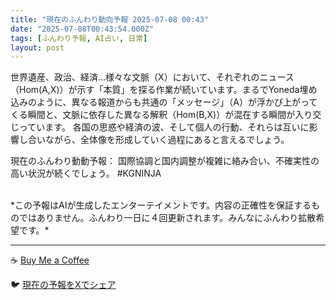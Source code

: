 ```yaml
---
title: "現在のふんわり動向予報 2025-07-08 00:43"
date: "2025-07-08T00:43:54.000Z"
tags: [ふんわり予報, AI占い, 日常]
layout: post
---
```


世界遺産、政治、経済…様々な文脈（X）において、それぞれのニュース（Hom(A,X)）が示す「本質」を探る作業が続いています。まるでYoneda埋め込みのように、異なる報道からも共通の「メッセージ」（A）が浮かび上がってくる瞬間と、文脈に依存した異なる解釈（Hom(B,X)）が混在する瞬間が入り交じっています。  各国の思惑や経済の波、そして個人の行動、それらは互いに影響し合いながら、全体像を形成していく過程にあると言えるでしょう。

現在のふんわり動動予報：
国際協調と国内調整が複雑に絡み合い、不確実性の高い状況が続くでしょう。  #KGNINJA

<br>
*この予報はAIが生成したエンターテイメントです。内容の正確性を保証するものではありません。ふんわり一日に４回更新されます。みんなにふんわり拡散希望です。*

---
☕️ [Buy Me a Coffee](https://www.buymeacoffee.com/kgninja)

🐦 [現在の予報をXでシェア](https://twitter.com/intent/tweet?text=%E7%8F%BE%E5%9C%A8%E3%81%AE%E3%81%B5%E3%82%93%E3%82%8F%E3%82%8A%E4%BA%88%E5%A0%B1%3A%20%E3%80%8C%E4%B8%96%E7%95%8C%E9%81%BA%E7%94%A3%E3%80%81%E6%94%BF%E6%B2%BB%E3%80%81%E7%B5%8C%E6%B8%88%E2%80%A6%E6%A7%98%E3%80%85%E3%81%AA%E6%96%87%E8%84%88%EF%BC%88X%EF%BC%89%E3%81%AB%E3%81%8A%E3%81%84%E3%81%A6%E3%80%81%E3%81%9D%E3%82%8C%E3%81%9E%E3%82%8C%E3%81%AE%E3%83%8B%E3%83%A5%E3%83%BC%E3%82%B9%EF%BC%88Hom(A%2CX)%EF%BC%89%E3%81%8C%E7%A4%BA%E3%81%99%E3%80%8C%E6%9C%AC%E8%B3%AA%E3%80%8D%E3%82%92%E6%8E%A2%E3%82%8B%E4%BD%9C%E6%A5%AD%E3%81%8C%E7%B6%9A%E3%81%84%E3%81%A6%E3%81%84%E3%81%BE%E3%81%99%E3%80%82%E3%80%8D%23KGNINJA%20%E7%B6%9A%E3%81%8D%E3%81%AF%E3%83%96%E3%83%AD%E3%82%B0%E3%81%A7%EF%BC%81%F0%9F%91%87&url=https%3A%2F%2Fkg-ninja.github.io%2FFunwariyoso%2F)
